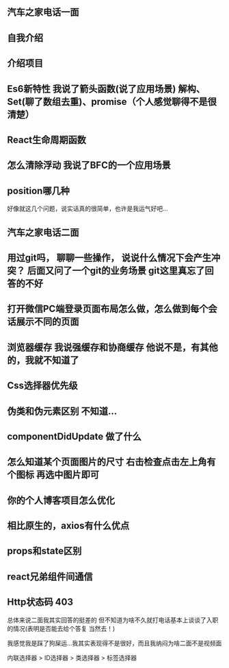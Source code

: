 ## 汽车之家电话一面
## 自我介绍
## 介绍项目
## Es6新特性  我说了箭头函数(说了应用场景) 解构、 Set(聊了数组去重)、promise（个人感觉聊得不是很清楚）
## React生命周期函数
## 怎么清除浮动  我说了BFC的一个应用场景
## position哪几种


好像就这几个问题，说实话真的很简单，也许是我运气好吧...



## 汽车之家电话二面

## 用过git吗， 聊聊一些操作， 说说什么情况下会产生冲突？ 后面又问了一个git的业务场景  git这里真忘了回答的不好
## 打开微信PC端登录页面布局怎么做，怎么做到每个会话展示不同的页面
## 浏览器缓存  我说强缓存和协商缓存 他说不是，有其他的，我就不知道了
## Css选择器优先级
## 伪类和伪元素区别   不知道...
## componentDidUpdate 做了什么  
## 怎么知道某个页面图片的尺寸   右击检查点击左上角有个图标 再选中图片即可
## 你的个人博客项目怎么优化
## 相比原生的，axios有什么优点
## props和state区别
## react兄弟组件间通信
## Http状态码 403

总体来说二面我其实回答的挺差的 但不知道为啥不久就打电话基本上谈谈了入职的情况(表明是否能去给个答复  当然去！)

我感觉我是踩了狗屎运...我其实表现得不是很好，而且我纳闷为啥二面不是视频面


内联选择器 > ID选择器 > 类选择器 > 标签选择器